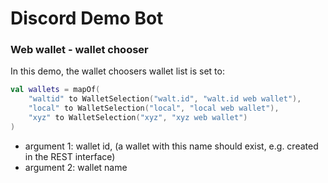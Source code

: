 # Discord Demo Bot

### Web wallet - wallet chooser

In this demo, the wallet choosers wallet list is set to:

```kotlin
val wallets = mapOf(
    "waltid" to WalletSelection("walt.id", "walt.id web wallet"),
    "local" to WalletSelection("local", "local web wallet"),
    "xyz" to WalletSelection("xyz", "xyz web wallet")
)
```

- argument 1: wallet id, (a wallet with this name should exist, e.g. created in the REST interface)
- argument 2: wallet name
